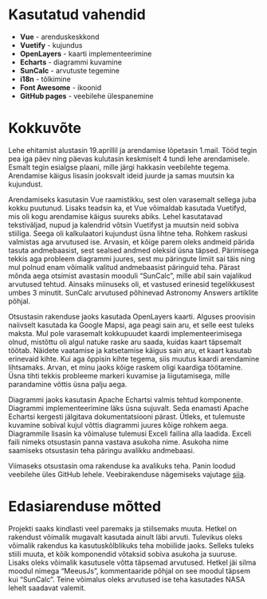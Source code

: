 # Kasutatud vahendid

- **Vue** - arenduskeskkond
- **Vuetify** - kujundus
- **OpenLayers** - kaarti implementeerimine
- **Echarts** - diagrammi kuvamine
- **SunCalc** - arvutuste tegemine
- **i18n** - tõlkimine
- **Font Awesome** - ikoonid
- **GitHub pages** - veebilehe ülespanemine




# Kokkuvõte

Lehe ehitamist alustasin 19.aprillil ja arendamise lõpetasin 1.mail. Tööd tegin pea iga päev ning päevas kulutasin keskmiselt 4 tundi lehe arendamisele. Esmalt tegin esialgse plaani, mille järgi hakkasin veebilehte tegema. Arendamise käigus lisasin jooksvalt ideid juurde ja samas muutsin ka kujundust. 

Arendamiseks kasutasin Vue raamistikku, sest olen varasemalt sellega juba kokku puutunud. Lisaks teadsin ka, et Vue võimaldab kasutada Vuetifyd, mis oli kogu arendamise käigus suureks abiks. Lehel kasutatavad tekstiväljad, nupud ja kalendrid võtsin Vuetifyst ja muutsin neid sobiva stiiliga. Seega oli kalkulaatori kujundust üsna lihtne teha. Rohkem raskusi valmistas aga arvutused ise. Arvasin, et kõige parem oleks andmeid pärida tasuta andmebaasist, sest sealsed andmed oleksid üsna täpsed. Pärimisega tekkis aga probleem diagrammi juures, sest mu päringute limiit sai täis ning mul polnud enam võimalik valitud andmebaasist päringuid teha. Pärast mõnda aega otsimist avastasin mooduli “SunCalc”, mille abil sain vajalikud arvutused tehtud. Ainsaks miinuseks oli, et vastused erinesid tegelikkusest umbes 3 minutit. SunCalc arvutused põhinevad Astronomy Answers artiklite põhjal.

Otsustasin rakenduse jaoks kasutada OpenLayers kaarti. Alguses proovisin naiivselt kasutada ka Google Mapsi, aga peagi sain aru, et selle eest tuleks maksta. Mul pole varasemalt kokkupuudet kaardi implementeerimisega olnud, mistõttu oli algul natuke raske aru saada, kuidas kaart täpsemalt töötab. Näidete vaatamise ja katsetamise käigus sain aru, et kaart kasutab erinevaid kihte. Kui aga õppisin kihte tegema, siis muutus kaardi arendamine lihtsamaks. Arvan, et minu jaoks kõige raskem oligi kaardiga töötamine. Üsna tihti tekkis probleeme markeri kuvamise ja liigutamisega, mille parandamine võttis üsna palju aega. 

Diagrammi jaoks kasutasin Apache Echartsi valmis tehtud komponente. Diagrammi implementeerimine läks üsna sujuvalt. Seda enamasti Apache Echartsi kergesti jälgitava dokumentatsiooni pärast. Ütleks, et tulemuste kuvamine sobival kujul võttis diagrammi juures kõige rohkem aega. Diagrammile lisasin ka võimaluse tulemusi Exceli failina alla laadida. Exceli faili nimeks otsustasin panna vastava asukoha nime. Asukoha nime saamiseks otsustasin teha päringu avalikku andmebaasi. 

Viimaseks otsustasin oma rakenduse ka avalikuks teha. Panin loodud veebilehe üles GitHub lehele. Veebirakenduse nägemiseks vajutage [siia](kaurtaal.github.io/DayCalculator/).



# Edasiarenduse mõtted

Projekti saaks kindlasti veel paremaks ja stiilsemaks muuta. Hetkel on rakendust võimalik mugavalt kasutada ainult läbi arvuti. Tulevikus oleks võimalik rakendus ka kasutuskõlblikuks teha mobiilide jaoks. Selleks tuleks stiili muuta, et kõik komponendid võtaksid sobiva asukoha ja suuruse. Lisaks oleks võimalik kasutusele võtta täpsemad arvutused. Hetkel jäi silma moodul nimega “MeeusJs”, kommentaaride põhjal on see moodul täpsem kui “SunCalc”. Teine võimalus oleks arvutused ise teha kasutades NASA lehelt saadavat valemit. 
